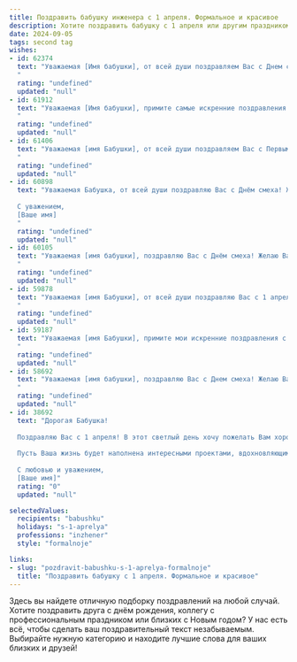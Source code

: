```yaml
---
title: Поздравить бабушку инженера с 1 апреля. Формальное и красивое
description: Хотите поздравить бабушку с 1 апреля или другим праздником? Наш ИИ создаст незабываемое поздравление, а вы обязательно выделитесь среди других.  
date: 2024-09-05
tags: second tag
wishes:
- id: 62374
  text: "Уважаемая [Имя бабушки], от всей души поздравляем Вас с Днем смеха! Желаем Вам, чтобы этот день был наполнен радостью, юмором и приятными моментами. Пусть Ваша мудрость и инженерный талант всегда будут источником вдохновения для нас. Здоровья Вам, благополучия и  многих счастливых лет!
  "
  rating: "undefined"
  updated: "null"
- id: 61912
  text: "Уважаемая [Имя бабушки], примите самые искренние поздравления с Днём смеха! Желаю Вам крепкого здоровья, оптимизма, весеннего настроения и  ярких моментов в жизни. Пусть Ваш богатый инженерный опыт и знания всегда приносят Вам удовлетворение и радость. С праздником!
  "
  rating: "undefined"
  updated: "null"
- id: 61406
  text: "Уважаемая [имя Бабушки], от всей души поздравляем Вас с Первым апреля! Желаем Вам крепкого здоровья, оптимизма и ярких впечатлений в этот весенний день. Пусть Ваш богатый инженерный опыт и талант продолжают приносить пользу и вдохновение!
  "
  rating: "undefined"
  updated: "null"
- id: 60898
  text: "Уважаемая Бабушка, от всей души поздравляю Вас с Днём смеха! Желаю Вам крепкого здоровья, бодрости духа и бесконечного оптимизма. Пусть Ваша жизнь будет наполнена радостью, теплом и любовью близких.
  
  С уважением,
  [Ваше имя]
  "
  rating: "undefined"
  updated: "null"
- id: 60105
  text: "Уважаемая [имя бабушки], поздравляю Вас с Днём смеха! Желаю Вам крепкого здоровья, оптимизма и хорошего настроения. Пусть этот день принесет Вам много радости и позитивных эмоций!
  "
  rating: "undefined"
  updated: "null"
- id: 59878
  text: "Уважаемая [имя Бабушки], от всей души поздравляю Вас с 1 апреля! Желаю Вам крепкого здоровья, бодрости духа и творческого вдохновения. Пусть Ваш богатый инженерный опыт и талант всегда приносят Вам удовлетворение и радость. Счастья и благополучия в этот день и всегда!
  "
  rating: "undefined"
  updated: "null"
- id: 59187
  text: "Уважаемая [имя Бабушки], примите мои искренние поздравления с Днём инженера! Желаю Вам крепкого здоровья, неиссякаемой энергии, новых творческих идей и успехов во всех начинаниях! Пусть каждый день приносит Вам радость и удовлетворение от Вашей профессиональной деятельности.
  "
  rating: "undefined"
  updated: "null"
- id: 58692
  text: "Уважаемая [имя бабушки], поздравляю Вас с Днем смеха! Желаю Вам крепкого здоровья, благополучия и оптимизма. Пусть Ваш инженерный талант и богатый опыт приносят Вам радость и удовлетворение. Счастья Вам и долгих лет жизни!
  "
  rating: "undefined"
  updated: "null"
- id: 38692
  text: "Дорогая Бабушка!
  
  Поздравляю Вас с 1 апреля! В этот светлый день хочу пожелать Вам хорошего настроения, радости и море улыбок. Как инженер, Вы всегда находили уникальные решения и создавали что-то прекрасное, и я уверен(а), что аналогично, Вы способны находить радость в каждом дне.
  
  Пусть Ваша жизнь будет наполнена интересными проектами, вдохновляющими идеями и теплом близких. Желаю здоровья, благополучия и новых творческих свершений!
  
  С любовью и уважением,
  [Ваше имя]"
  rating: "0"
  updated: "null"

selectedValues:
  recipients: "babushku"
  holidays: "s-1-aprelya"
  professions: "inzhener"
  style: "formalnoje"

links:
- slug: "pozdravit-babushku-s-1-aprelya-formalnoje"
  title: "Поздравить бабушку с 1 апреля. Формальное и красивое"
---
```


Здесь вы найдете отличную подборку поздравлений на любой случай. 
Хотите поздравить друга с днём рождения, коллегу с профессиональным праздником или близких с Новым годом? У нас есть всё, чтобы сделать ваш поздравительный текст незабываемым. Выбирайте нужную категорию и находите лучшие слова для ваших близких и друзей!
